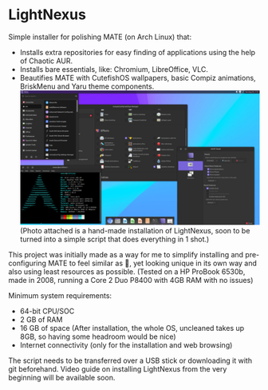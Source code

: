 # LightNexus
Simple installer for polishing MATE (on Arch Linux) that:
 - Installs extra repositories for easy finding of applications using the help of Chaotic AUR.
 - Installs bare essentials, like: Chromium, LibreOffice, VLC.
 - Beautifies MATE with CutefishOS wallpapers, basic Compiz animations, BriskMenu and Yaru theme components.
![Screenshot of a hand-made installation of LightNexus](https://github.com/thelegendaryboy64/LightNexus/blob/main/images/vmware_VaJFUWM7Lb.png?raw=true)
(Photo attached is a hand-made installation of LightNexus, soon to be turned into a simple script that does everything in 1 shot.)

This project was initially made as a way for me to simplify installing and pre-configuring MATE to feel similar as 🍎, yet looking unique in its own way and also using least resources as possible. (Tested on a HP ProBook 6530b, made in 2008, running a Core 2 Duo P8400 with 4GB RAM with no issues)

Minimum system requirements:
 - 64-bit CPU/SOC
 - 2 GB of RAM
 - 16 GB of space (After installation, the whole OS, uncleaned takes up 8GB, so having some headroom would be nice)
 - Internet connectivity (only for the installation and web browsing)

The script needs to be transferred over a USB stick or downloading it with git beforehand. Video guide on installing LightNexus from the very beginning will be available soon.
